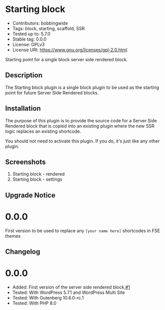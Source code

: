 # Starting block 
* Contributors:      bobbingwide
* Tags:              block, starting, scaffold, SSR
* Tested up to:      5.7.0
* Stable tag:        0.0.0
* License:           GPLv3
* License URI:       https://www.gnu.org/licenses/gpl-2.0.html

Starting point for a single block server side rendered block.

## Description 
The Starting block plugin is a single block plugin to be used as the starting point for future Server Side Rendered blocks.

## Installation 
The purpose of this plugin is to provide the source code for a Server Side Rendered block
that is copied into an existing plugin where the new SSR logic replaces an existing shortcode.

You should not need to activate this plugin. If you do, it's just like any other plugin.

## Screenshots 
1. Starting block - rendered
2. Starting block - settings

## Upgrade Notice 
# 0.0.0 
First version to be used to replace any `[your name here]` shortcodes in FSE themes

## Changelog 
# 0.0.0 
* Added: First version of the server side rendered block,[#1](https://github.com/bobbingwide/sb-starting-block/issues/1)
* Tested: With WordPress 5.7.1 and WordPress Multi Site
* Tested: With Gutenberg 10.6.0-rc.1
* Tested: With PHP 8.0
